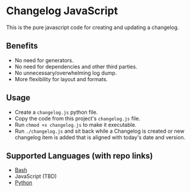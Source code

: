 # Changelog JavaScript

This is the pure javascript code for creating and updating a changelog.

## Benefits 
- No need for generators.
- No need for dependencies and other third parties.
- No unnecessary/overwhelming log dump.
- More flexibility for layout and formats.

## Usage
- Create a `changelog.js` python file.
- Copy the code from this project's `changelog.js` file.
- Run `chmod +x changelog.js` to make it executable.
- Run `./changelog.js` and sit back while a Changelog is created or new changelog item is added that is aligned with today's date and version.

## Supported Languages (with repo links)
- [Bash](https://github.com/macro6461/changelog-bash)
- JavaScript (TBD)
- [Python](https://github.com/macro6461/changelog-python)
